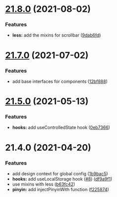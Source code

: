 # [21.8.0](https://github.com/growingio/gio-design-utils/compare/v21.7.0...v21.8.0) (2021-08-02)


### Features

* **less:** add the mixins for scrollbar ([9dab6fd](https://github.com/growingio/gio-design-utils/commit/9dab6fdf188734ed896061799876b969220dd477))



# [21.7.0](https://github.com/growingio/gio-design-utils/compare/v21.5.0...v21.7.0) (2021-07-02)


### Features

* add base interfaces for components ([12bf888](https://github.com/growingio/gio-design-utils/commit/12bf888777509f2bc41abf581fb2bd50072ee330))



# [21.5.0](https://github.com/growingio/gio-design-utils/compare/v21.4.0...v21.5.0) (2021-05-13)


### Features

* **hooks:** add useControlledState hook ([0eb7366](https://github.com/growingio/gio-design-utils/commit/0eb7366f66a4b14044808204e3647b127986a603))



# 21.4.0 (2021-04-20)


### Features

* add design context for global config ([1b9bac5](https://github.com/growingio/gio-design-utils/commit/1b9bac5ec4db1584652c2bcf8f19e85f6f8e9dcc))
* **hooks:** add useLocalStorage hook ([#8](https://github.com/growingio/gio-design-utils/issues/8)) ([df9a9f1](https://github.com/growingio/gio-design-utils/commit/df9a9f108aa8fcc0dc13fa918c29ca9268c9b9f1))
* use mixins with less ([b63fc42](https://github.com/growingio/gio-design-utils/commit/b63fc42426bf282da19f2eff0617b0b820a79ff5))
* **pinyin:** add injectPinyinWith function ([f225874](https://github.com/growingio/gio-design-utils/commit/f225874598c4b88a36e9c837fad552d3bff16599))



